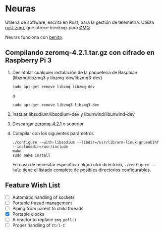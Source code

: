 Neuras
======

Utilería de software, escrita en Rust, para la gestión de telemetría. Utiliza [rust-zmq](https://github.com/erickt/rust-zmq), que ofrece `bindings` para [ØMQ](http://zeromq.org/).

Neuras funciona con [benita](https://github.com/saibatizoku/benita).

## Compilando zeromq-4.2.1.tar.gz con cifrado en Raspberry Pi 3

1.  Desintalar cualquier instalación de la paquetería de Raspbian (libzmq/libzmq3 y libzmq-dev/libzmq3-dev)
    ```
    sudo apt-get remove libzmq libzmq-dev
    ```
    ó
    ```
    sudo apt-get remove libzmq3 libzmq3-dev
    ```
2.  Instalar libsodium/libsodium-dev y libunwind/libunwind-dev
3.  Descargar [zeromq-4.2.1](https://github.com/zeromq/libzmq/releases/download/v4.2.1/zeromq-4.2.1.tar.gz) o superior
4.  Compilar con los siguientes parámetros

    ```
    ./configure --with-libsodium --libdir=/usr/lib/arm-linux-gnueabihf --includedir=/usr/include
    make
    sudo make install
    ```

    En caso de necesitar especificar algún otro directorio, `./configure --help` tiene el listado completo de posibles directorios configurables.

## Feature Wish List

- [ ] Automatic handling of sockets
- [ ] Portable thread management
- [ ] Piping from parent to child threads
- [X] Portable clocks
- [ ] A reactor to replace `zmq_poll()`
- [ ] Proper handling of `Ctrl-C`
